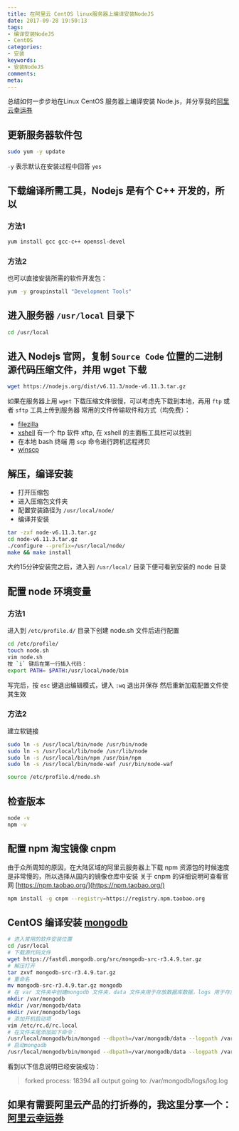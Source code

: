 ```yaml
---
title: 在阿里云 CentOS linux服务器上编译安装NodeJS
date: 2017-09-28 19:50:13
tags:
- 编译安装NodeJS
- CentOS
categories:
- 安装
keywords:
- 安装NodeJS
comments:
meta:
---
```

<!-- toc -->
总结如何一步步地在Linux CentOS 服务器上编译安装 Node.js，并分享我的[阿里云幸运券](https://promotion.aliyun.com/ntms/act/ambassador/sharetouser.html?userCode=d4crc6kr&utm_source=d4crc6kr)
<!-- more -->
## 更新服务器软件包

```bash
sudo yum -y update
```
`-y` 表示默认在安装过程中回答 `yes`

## 下载编译所需工具，Nodejs 是有个 C++ 开发的，所以
### 方法1

```bash
yum install gcc gcc-c++ openssl-devel
```

### 方法2

也可以直接安装所需的软件开发包：
```bash
yum -y groupinstall "Development Tools"
```

## 进入服务器 `/usr/local` 目录下

```bash
cd /usr/local 
```

## 进入 Nodejs 官网，复制 `Source Code` 位置的二进制源代码压缩文件，并用 wget 下载

```bash
wget https://nodejs.org/dist/v6.11.3/node-v6.11.3.tar.gz
```
如果在服务器上用 `wget` 下载压缩文件很慢，可以考虑先下载到本地，再用 `ftp` 或者 `sftp` 工具上传到服务器
常用的文件传输软件和方式（均免费）：
- [filezilla](https://filezilla-project.org/)
- [xshell](https://www.netsarang.com/download/down_xsh5.html) 有一个 ftp 软件 xftp, 在 xshell 的主面板工具栏可以找到
- 在本地 bash 终端 用 `scp` 命令进行跨机远程拷贝
- [winscp](https://winscp.net/eng/docs/lang:chs)

## 解压，编译安装

- 打开压缩包
- 进入压缩包文件夹
- 配置安装路径为 `/usr/local/node/`
- 编译并安装

```bash
tar -zxf node-v6.11.3.tar.gz
cd node-v6.11.3.tar.gz
./configure --prefix=/usr/local/node/
make && make install
```
大约15分钟安装完之后，进入到 `/usr/local/` 目录下便可看到安装的 node 目录

## 配置 node 环境变量
### 方法1
进入到 `/etc/profile.d/` 目录下创建 node.sh 文件后进行配置
```bash
cd /etc/profile/
touch node.sh
vim node.sh
按 `i` 键后在第一行插入代码：
export PATH= $PATH:/usr/local/node/bin
```
写完后，按 `esc` 键退出编辑模式，键入 `:wq` 退出并保存
然后重新加载配置文件使其生效

### 方法2
建立软链接
```bash
sudo ln -s /usr/local/bin/node /usr/bin/node 
sudo ln -s /usr/local/lib/node /usr/lib/node 
sudo ln -s /usr/local/bin/npm /usr/bin/npm 
sudo ln -s /usr/local/bin/node-waf /usr/bin/node-waf
```

```bash
source /etc/profile.d/node.sh
```

## 检查版本

```bash
node -v
npm -v
```

## 配置 npm 淘宝镜像 cnpm

由于众所周知的原因，在大陆区域的阿里云服务器上下载 npm 资源包的时候速度是非常慢的，所以选择从国内的镜像仓库中安装
关于 cnpm 的详细说明可查看官网 [https://npm.taobao.org/](https://npm.taobao.org/)
```bash
npm install -g cnpm --registry=https://registry.npm.taobao.org
```

## CentOS 编译安装 [mongodb](https://www.mongodb.com/download-center#community)

```bash
# 进入常用的软件安装位置
cd /usr/local
# 下载源代码文件
wget https://fastdl.mongodb.org/src/mongodb-src-r3.4.9.tar.gz
# 解压打开
tar zxvf mongodb-src-r3.4.9.tar.gz
# 重命名
mv mongodb-src-r3.4.9.tar.gz mongodb
# 在 var 文件夹中创建mongodb 文件夹，data 文件夹用于存放数据库数据，logs 用于存放日志
mkdir /var/mongodb
mkdir /var/mongodb/data
mkdir /var/mongodb/logs
# 添加开机启动项
vim /etc/rc.d/rc.local
# 在文件末尾添加如下命令：
/usr/local/mongodb/bin/mongod --dbpath=/var/mongodb/data --logpath /var/mongodb/logs/log.log -fork
# 启动mongodb
/usr/local/mongodb/bin/mongod --dbpath=/var/mongodb/data --logpath /var/mongodb/logs/log.log -fork
```

看到以下信息说明已经安装成功：
> forked process: 18394
> all output going to: /var/mongodb/logs/log.log

## 如果有需要阿里云产品的打折券的，我这里分享一个：[阿里云幸运券](https://promotion.aliyun.com/ntms/act/ambassador/sharetouser.html?userCode=d4crc6kr&utm_source=d4crc6kr)